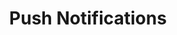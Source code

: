 ---
title: Push Notifications
description: Send push notifications with detailed guides and code examples.
---